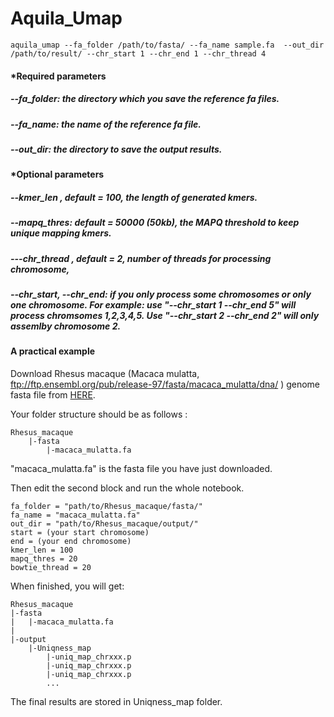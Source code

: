 # Aquila_Umap
```
aquila_umap --fa_folder /path/to/fasta/ --fa_name sample.fa  --out_dir /path/to/result/ --chr_start 1 --chr_end 1 --chr_thread 4
```
#### *Required parameters
##### --fa_folder: the directory which you save the reference fa files. 
##### --fa_name: the name of the reference fa file. 
#####  --out_dir: the directory to save the output results.

#### *Optional parameters
##### --kmer_len , default = 100, the length of generated kmers.
##### --mapq_thres: default = 50000 (50kb), the MAPQ threshold to keep unique mapping kmers. 
##### ---chr_thread , default = 2, number of threads for processing chromosome,
##### --chr_start, --chr_end: if you only process some chromosomes or only one chromosome. For example: use "--chr_start 1 --chr_end 5"  will process chromsomes 1,2,3,4,5. Use "--chr_start 2 --chr_end 2" will only assemlby chromosome 2. 


#### A practical example

Download Rhesus macaque (Macaca mulatta, ftp://ftp.ensembl.org/pub/release-97/fasta/macaca_mulatta/dna/ ) genome fasta file from  <a href="http://xinzhouneuroscience.org/wp-content/uploads/2019/08/macaca_mulatta.fa">HERE</a>.

Your folder structure should be as follows :
```
Rhesus_macaque
    |-fasta
        |-macaca_mulatta.fa
```
"macaca_mulatta.fa" is the fasta file you have just downloaded.

Then edit the second block and run the whole notebook.
```
fa_folder = "path/to/Rhesus_macaque/fasta/"
fa_name = "macaca_mulatta.fa"
out_dir = "path/to/Rhesus_macaque/output/"
start = (your start chromosome)
end = (your end chromosome)
kmer_len = 100 
mapq_thres = 20
bowtie_thread = 20 
```

When finished, you will get: 
```
Rhesus_macaque
|-fasta
|   |-macaca_mulatta.fa
|
|-output
    |-Uniqness_map
        |-uniq_map_chrxxx.p
        |-uniq_map_chrxxx.p
        |-uniq_map_chrxxx.p
        ...
```
The final results are stored in Uniqness_map folder.
